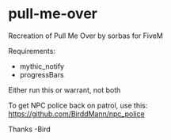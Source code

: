 # pull-me-over
Recreation of Pull Me Over by sorbas for FiveM

Requirements:
- mythic_notify
- progressBars

Either run this or warrant, not both

To get NPC police back on patrol, use this: https://github.com/BirddMann/npc_police

Thanks
-Bird
